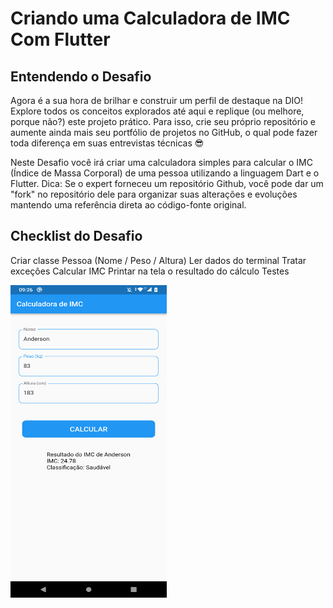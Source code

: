 # Criando uma Calculadora de IMC Com Flutter

## Entendendo o Desafio

Agora é a sua hora de brilhar e construir um perfil de destaque na DIO! Explore todos os conceitos explorados até aqui e replique (ou melhore, porque não?) este projeto prático. Para isso, crie seu próprio repositório e aumente ainda mais seu portfólio de projetos no GitHub, o qual pode fazer toda diferença em suas entrevistas técnicas 😎


Neste Desafio você irá criar uma calculadora simples para calcular o IMC (Índice de Massa Corporal) de uma pessoa utilizando a linguagem Dart e o Flutter. 
Dica: Se o expert forneceu um repositório Github, você pode dar um "fork" no repositório dele para organizar suas alterações e evoluções mantendo uma referência direta ao código-fonte original.

## Checklist do Desafio

Criar classe Pessoa (Nome / Peso / Altura)
Ler dados do terminal
Tratar exceções
Calcular IMC
Printar na tela o resultado do cálculo
Testes

<img align="left" width="250" height="500" src="/Calculadora.png">
